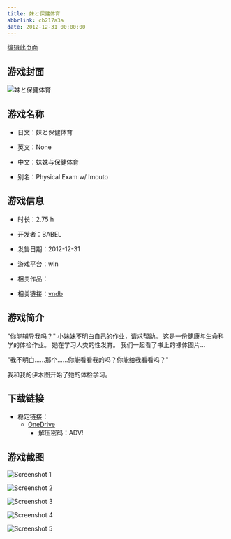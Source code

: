 ```yaml
---
title: 妹と保健体育
abbrlink: cb217a3a
date: 2012-12-31 00:00:00
---
```

[编辑此页面](https://github.com/ACG-3/ADV3-source/blob/main/source/_posts/games/%E5%A6%B9%E3%81%A8%E4%BF%9D%E5%81%A5%E4%BD%93%E8%82%B2.md)

## 游戏封面

![妹と保健体育](https://pan.timero.xyz/d/onedrive/img_lib_001/%E5%A6%B9%E3%81%A8%E4%BF%9D%E5%81%A5%E4%BD%93%E8%82%B2_cover.avif)


## 游戏名称

- 日文：妹と保健体育
- 英文：None
- 中文：妹妹与保健体育

- 别名：Physical Exam w/ Imouto


## 游戏信息

- 时长：2.75 h
- 开发者：BABEL
- 发售日期：2012-12-31
- 游戏平台：win
- 相关作品：

- 相关链接：[vndb](https://vndb.org/v11900)


## 游戏简介

"你能辅导我吗？"
小妹妹不明白自己的作业，请求帮助。
这是一份健康与生命科学的体检作业。
她在学习人类的性发育。
我们一起看了书上的裸体图片...

"我不明白......那个......你能看看我的吗？你能给我看看吗？"

我和我的伊木图开始了她的体检学习。




## 下载链接

- 稳定链接：
    - [OneDrive](https://pan.timero.xyz/onedrive/adv_lib_001/%E5%A6%B9%E3%81%A8%E4%BF%9D%E5%81%A5%E4%BD%93%E8%82%B2)
        - 解压密码：ADV!



## 游戏截图


![Screenshot 1](https://pan.timero.xyz/d/onedrive/img_lib_001/%E5%A6%B9%E3%81%A8%E4%BF%9D%E5%81%A5%E4%BD%93%E8%82%B2_Screenshot_1.avif)

![Screenshot 2](https://pan.timero.xyz/d/onedrive/img_lib_001/%E5%A6%B9%E3%81%A8%E4%BF%9D%E5%81%A5%E4%BD%93%E8%82%B2_Screenshot_2.avif)

![Screenshot 3](https://pan.timero.xyz/d/onedrive/img_lib_001/%E5%A6%B9%E3%81%A8%E4%BF%9D%E5%81%A5%E4%BD%93%E8%82%B2_Screenshot_3.avif)

![Screenshot 4](https://pan.timero.xyz/d/onedrive/img_lib_001/%E5%A6%B9%E3%81%A8%E4%BF%9D%E5%81%A5%E4%BD%93%E8%82%B2_Screenshot_4.avif)

![Screenshot 5](https://pan.timero.xyz/d/onedrive/img_lib_001/%E5%A6%B9%E3%81%A8%E4%BF%9D%E5%81%A5%E4%BD%93%E8%82%B2_Screenshot_5.avif)

